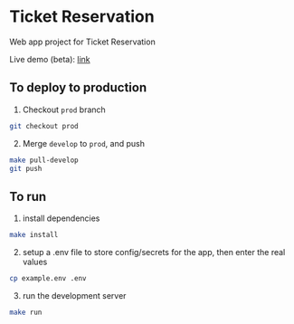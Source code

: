 # Ticket Reservation

Web app project for Ticket Reservation

Live demo (beta): [link](https://develop--grand-feast-uk-x-europe.netlify.app/)

## To deploy to production

1. Checkout `prod` branch
```bash
git checkout prod
```

2. Merge `develop` to `prod`, and push
```bash
make pull-develop
git push
```

## To run

1. install dependencies
```bash
make install
```

2. setup a .env file to store config/secrets for the app, then enter the real values
```bash
cp example.env .env
```

3. run the development server
```bash
make run
```
